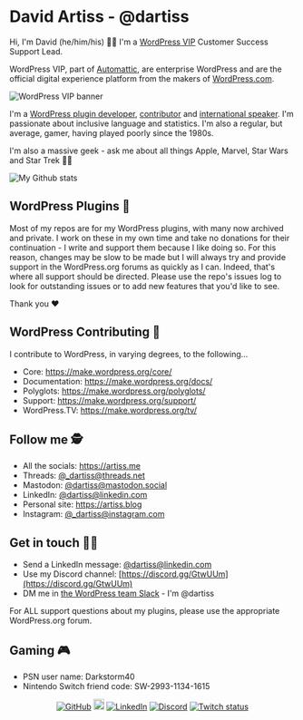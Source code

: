 # David Artiss - @dartiss
Hi, I'm David (he/him/his) 👋🏼 I'm a [WordPress VIP](https://wpvip.com) Customer Success Support Lead.

WordPress VIP, part of [Automattic](https://automattic.com), are enterprise WordPress and are the official digital experience platform from the makers of [WordPress.com](https://wordpress.com/).

![WordPress VIP banner](https://artiss.blog/wp-content/uploads/2020/07/wpvip-linkedin-profile-banner-1.jpg)

I'm a [WordPress plugin developer](https://profiles.wordpress.org/dartiss/#content-plugins), [contributor](https://profiles.wordpress.org/dartiss/) and [international speaker](https://artiss.blog/speaking/). I'm passionate about inclusive language and statistics. I'm also a regular, but average, gamer, having played poorly since the 1980s.

I'm also a massive geek - ask me about all things Apple, Marvel, Star Wars and Star Trek 🖖🏼

![My Github stats](https://github-readme-stats.vercel.app/api?username=dartiss&show_icons=true&bg_color=171e24&text_color=fffffd&title_color=a4885c)

## WordPress Plugins 🔌
Most of my repos are for my WordPress plugins, with many now archived and private. I work on these in my own time and take no donations for their continuation - I write and support them because I like doing so. For this reason, changes may be slow to be made but I will always try and provide support in the WordPress.org forums as quickly as I can. Indeed, that's where all support should be directed. Please use the repo's issues log to look for outstanding issues or to add new features that you'd like to see.

Thank you ♥️

## WordPress Contributing 🤝
I contribute to WordPress, in varying degrees, to the following...
- Core: https://make.wordpress.org/core/
- Documentation: https://make.wordpress.org/docs/
- Polyglots: https://make.wordpress.org/polyglots/
- Support: https://make.wordpress.org/support/
- WordPress.TV: https://make.wordpress.org/tv/

## Follow me 🕵
- All the socials: https://artiss.me
- Threads: [@_dartiss@threads.net](https://www.threads.net/@_dartiss)
- Mastodon: [@dartiss@mastodon.social](https://mastodon.social/@dartiss)
- LinkedIn: [@dartiss@linkedin.com](https://www.linkedin.com/in/dartiss/)
- Personal site: https://artiss.blog
- Instagram: [@_dartiss@instagram.com](https://www.instagram.com/_dartiss/)

## Get in touch 🤙🏼
- Send a LinkedIn message: [@dartiss@linkedin.com](https://www.linkedin.com/in/dartiss/)
- Use my Discord channel: [https://discord.gg/GtwUUm](https://discord.gg/GtwUUm)
- DM me in [the WordPress team Slack](https://make.wordpress.org/chat/) - I'm @dartiss

For ALL support questions about my plugins, please use the appropriate WordPress.org forum.

## Gaming 🎮
- PSN user name: Darkstorm40
- Nintendo Switch friend code: SW-2993-1134-1615

<p align="center">
	<a href="https://github.com/dartiss"><img src="https://img.shields.io/github/followers/dartiss.svg?label=GitHub&style=social" alt="GitHub"></a>
	<a href="https://dev.to/dartiss"><img src="https://d2fltix0v2e0sb.cloudfront.net/dev-badge.svg" width="19px" alt="Dev.to"></a>	
	<a href="https://www.linkedin.com/in/dartiss"><img src="https://img.shields.io/badge/LinkedIn--_.svg?style=social&logo=linkedin" alt="LinkedIn"></a>
	<a href="https://discord.gg/GtwUUm"><img src="https://img.shields.io/discord/731879333408276520?label=Discord" alt="Discord"></a>
	<a href="https://www.twitch.tv/darkstorm40"><img src="https://img.shields.io/twitch/status/darkstorm40" alt="Twitch status"></a>
</p>
